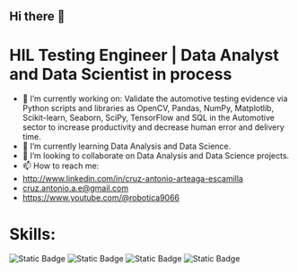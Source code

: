 ## Hi there 👋
# HIL Testing Engineer | Data Analyst and Data Scientist in process

- 🔭 I’m currently working on: Validate the automotive testing evidence via Python scripts and libraries as OpenCV, Pandas, NumPy, Matplotlib,  Scikit-learn, Seaborn, SciPy, TensorFlow and SQL in the Automotive sector to increase productivity and decrease human error and delivery time.
- 🌱 I’m currently learning Data Analysis and Data Science.
- 👯 I’m looking to collaborate on Data Analysis and Data Science projects.
- 📫 How to reach me:
- http://www.linkedin.com/in/cruz-antonio-arteaga-escamilla
- cruz.antonio.a.e@gmail.com
- https://www.youtube.com/@robotica9066

# Skills:
![Static Badge](https://img.shields.io/badge/Python-green)
![Static Badge](https://img.shields.io/badge/SQL-pink)
![Static Badge](https://img.shields.io/badge/C%2FC%2B%2B-blue)
![Static Badge](https://img.shields.io/badge/ROS-gray)

